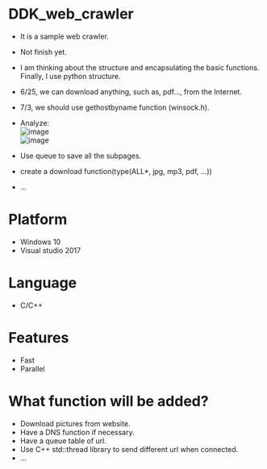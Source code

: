 # DDK_web_crawler
* It is a sample web crawler.
* Not finish yet.
* I am thinking about the structure and encapsulating the basic functions. Finally, I use python structure.
* 6/25, we can download anything, such as, pdf..., from the Internet.
* 7/3, we should use gethostbyname function (winsock.h).
* Analyze: <br>
![image](https://user-images.githubusercontent.com/67073582/124311936-172d6280-dba1-11eb-80b5-6d483d59e2c5.png) <br>
![image](https://user-images.githubusercontent.com/67073582/124312309-aa669800-dba1-11eb-80ab-558d560b2288.png) <br>

* Use queue to save all the subpages.
* create a download function(type(ALL*, jpg, mp3, pdf, ...))
* ...

# Platform
* Windows 10
* Visual studio 2017

# Language
* C/C++

# Features
* Fast
* Parallel

# What function will be added?
* Download pictures from website.
* Have a DNS function if necessary.
* Have a queue table of url.
* Use C++ std::thread library to send different url when connected.
* ...
